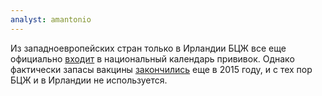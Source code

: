 ```yaml
---
analyst: amantonio
---
```


Из западноевропейских стран только в Ирландии БЦЖ все еще официально [входит](https://vaccine-schedule.ecdc.europa.eu/Scheduler/ByDisease?SelectedDiseaseId=14&SelectedCountryIdByDisease=-1) в национальный календарь прививок. Однако фактически запасы вакцины [закончились](https://www.independent.ie/irish-news/news/bcg-may-no-longer-be-a-routine-vaccine-for-children-hse-36594331.html) еще в 2015 году, и с тех пор БЦЖ и в Ирландии не используется.
